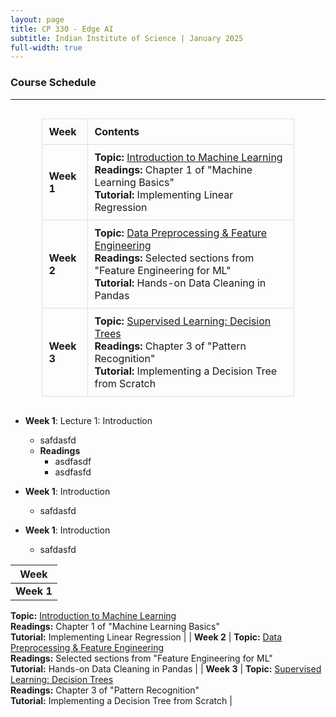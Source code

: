 ```yaml
---
layout: page
title: CP 330 - Edge AI
subtitle: Indian Institute of Science | January 2025
full-width: true
---
```


### Course Schedule  
---  

<div style="display: flex; justify-content: center;">
    <table style="border-collapse: collapse; width: 80%; text-align: left;">
        <tr>
            <th style="border: 1px solid #ddd; padding: 10px;">Week</th>
            <th style="border: 1px solid #ddd; padding: 10px;">Contents</th>
        </tr>
        <tr>
            <td style="border: 1px solid #ddd; padding: 10px;"><b>Week 1</b></td>
            <td style="border: 1px solid #ddd; padding: 10px;">
                <b>Topic:</b> <a href="slides/week1.pdf">Introduction to Machine Learning</a><br>
                <b>Readings:</b> Chapter 1 of "Machine Learning Basics"<br>
                <b>Tutorial:</b> Implementing Linear Regression
            </td>
        </tr>
        <tr>
            <td style="border: 1px solid #ddd; padding: 10px;"><b>Week 2</b></td>
            <td style="border: 1px solid #ddd; padding: 10px;">
                <b>Topic:</b> <a href="slides/week2.pdf">Data Preprocessing & Feature Engineering</a><br>
                <b>Readings:</b> Selected sections from "Feature Engineering for ML"<br>
                <b>Tutorial:</b> Hands-on Data Cleaning in Pandas
            </td>
        </tr>
        <tr>
            <td style="border: 1px solid #ddd; padding: 10px;"><b>Week 3</b></td>
            <td style="border: 1px solid #ddd; padding: 10px;">
                <b>Topic:</b> <a href="slides/week3.pdf">Supervised Learning: Decision Trees</a><br>
                <b>Readings:</b> Chapter 3 of "Pattern Recognition"<br>
                <b>Tutorial:</b> Implementing a Decision Tree from Scratch
            </td>
        </tr>
    </table>
</div>




- **Week 1**: Lecture 1: Introduction
  - safdasfd
  - **Readings**
    - asdfasdf
    - asdfasfd

- **Week 1**: Introduction
  - safdasfd

- **Week 1**: Introduction
  - safdasfd


| Week  |
|-------|
| **Week 1**  <br>
**Topic:** [Introduction to Machine Learning](slides/week1.pdf)  <br>
**Readings:** Chapter 1 of "Machine Learning Basics"  <br>
**Tutorial:** Implementing Linear Regression |
| **Week 2** | **Topic:** [Data Preprocessing & Feature Engineering](slides/week2.pdf)  
**Readings:** Selected sections from "Feature Engineering for ML"  
**Tutorial:** Hands-on Data Cleaning in Pandas |
| **Week 3** | **Topic:** [Supervised Learning: Decision Trees](slides/week3.pdf)  
**Readings:** Chapter 3 of "Pattern Recognition"  
**Tutorial:** Implementing a Decision Tree from Scratch |
